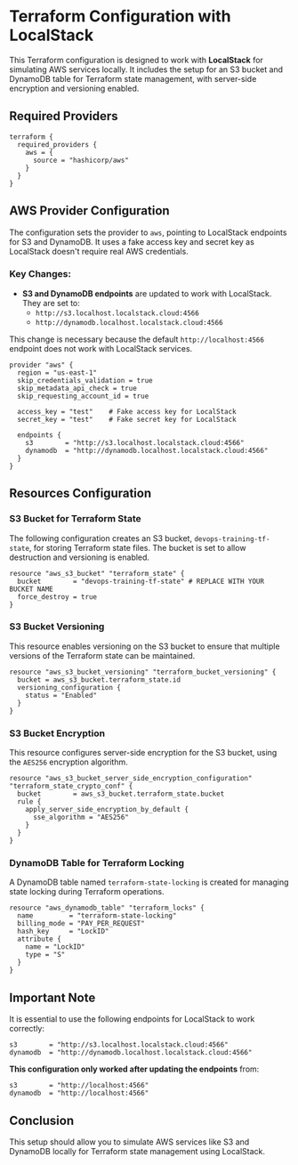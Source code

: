 # Terraform Configuration with LocalStack

This Terraform configuration is designed to work with **LocalStack** for simulating AWS services locally. It includes the setup for an S3 bucket and DynamoDB table for Terraform state management, with server-side encryption and versioning enabled.

## Required Providers

```hcl
terraform {
  required_providers {
    aws = {
      source = "hashicorp/aws"
    }
  }
}
```

## AWS Provider Configuration

The configuration sets the provider to `aws`, pointing to LocalStack endpoints for S3 and DynamoDB. It uses a fake access key and secret key as LocalStack doesn't require real AWS credentials.

### Key Changes:
- **S3 and DynamoDB endpoints** are updated to work with LocalStack. They are set to:
  - `http://s3.localhost.localstack.cloud:4566`
  - `http://dynamodb.localhost.localstack.cloud:4566`

This change is necessary because the default `http://localhost:4566` endpoint does not work with LocalStack services.

```hcl
provider "aws" {
  region = "us-east-1"
  skip_credentials_validation = true
  skip_metadata_api_check = true
  skip_requesting_account_id = true

  access_key = "test"    # Fake access key for LocalStack
  secret_key = "test"    # Fake secret key for LocalStack

  endpoints {
    s3        = "http://s3.localhost.localstack.cloud:4566"
    dynamodb  = "http://dynamodb.localhost.localstack.cloud:4566"
  }
}
```

## Resources Configuration

### S3 Bucket for Terraform State

The following configuration creates an S3 bucket, `devops-training-tf-state`, for storing Terraform state files. The bucket is set to allow destruction and versioning is enabled.

```hcl
resource "aws_s3_bucket" "terraform_state" {
  bucket        = "devops-training-tf-state" # REPLACE WITH YOUR BUCKET NAME
  force_destroy = true
}
```

### S3 Bucket Versioning

This resource enables versioning on the S3 bucket to ensure that multiple versions of the Terraform state can be maintained.

```hcl
resource "aws_s3_bucket_versioning" "terraform_bucket_versioning" {
  bucket = aws_s3_bucket.terraform_state.id
  versioning_configuration {
    status = "Enabled"
  }
}
```

### S3 Bucket Encryption

This resource configures server-side encryption for the S3 bucket, using the `AES256` encryption algorithm.

```hcl
resource "aws_s3_bucket_server_side_encryption_configuration" "terraform_state_crypto_conf" {
  bucket        = aws_s3_bucket.terraform_state.bucket 
  rule {
    apply_server_side_encryption_by_default {
      sse_algorithm = "AES256"
    }
  }
}
```

### DynamoDB Table for Terraform Locking

A DynamoDB table named `terraform-state-locking` is created for managing state locking during Terraform operations.

```hcl
resource "aws_dynamodb_table" "terraform_locks" {
  name         = "terraform-state-locking"
  billing_mode = "PAY_PER_REQUEST"
  hash_key     = "LockID"
  attribute {
    name = "LockID"
    type = "S"
  }
}
```

## Important Note

It is essential to use the following endpoints for LocalStack to work correctly:

```hcl
s3        = "http://s3.localhost.localstack.cloud:4566"
dynamodb  = "http://dynamodb.localhost.localstack.cloud:4566"
```

**This configuration only worked after updating the endpoints** from:

```hcl
s3        = "http://localhost:4566"
dynamodb  = "http://localhost:4566"
```

## Conclusion

This setup should allow you to simulate AWS services like S3 and DynamoDB locally for Terraform state management using LocalStack.